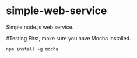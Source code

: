 simple-web-service
==================

Simple node.js web service.


#Testing
First, make sure you have Mocha installed.

`npm install -g mocha`




